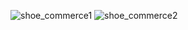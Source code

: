 ![shoe_commerce1](https://github.com/yel-m/r3f-study/assets/101961939/51ecba8f-386a-4a05-8a1b-923e255b9aa0)
![shoe_commerce2](https://github.com/yel-m/r3f-study/assets/101961939/6e738ea5-c108-4d45-9da4-16deaeedddf3)


